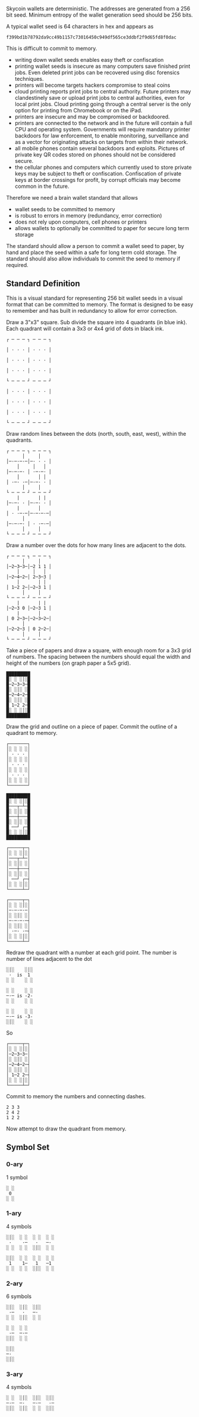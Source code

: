 Skycoin wallets are deterministic. The addresses are generated from a 256 bit seed. Minimum entropy of the wallet generation seed should be 256 bits.

A typical wallet seed is 64 characters in hex and appears as
```
f399bd1b78792da9cc49b1157c73016450c949df565ce3ddbf2f9d65fd8f0dac
```

This is difficult to commit to memory.
- writing down wallet seeds enables easy theft or confiscation
- printing wallet seeds is insecure as many computers save finished print jobs. Even deleted print jobs can be recovered using disc forensics techniques.
- printers will become targets hackers compromise to steal coins
- cloud printing reports print jobs to central authority. Future printers may clandestinely save or upload print jobs to central authorities, even for local print jobs. Cloud printing going through a central server is the only option for printing from Chromebook or on the iPad.
- printers are insecure and may be compromised or backdoored.
- printers are connected to the network and in the future will contain a full CPU and operating system. Governments will require mandatory printer backdoors for law enforcement, to enable monitoring, surveillance and as a vector for originating attacks on targets from within their network.
- all mobile phones contain several backdoors and exploits. Pictures of private key QR codes stored on phones should not be considered secure.
- the cellular phones and computers which currently used to store private keys may be subject to theft or confiscation. Confiscation of private keys at border crossings for profit, by corrupt officials may become common in the future.

Therefore we need a brain wallet standard that allows 
- wallet seeds to be committed to memory
- is robust to errors in memory (redundancy, error correction)
- does not rely upon computers, cell phones or printers
- allows wallets to optionally be committed to paper for secure long term storage

The standard should allow a person to commit a wallet seed to paper, by hand and place the seed within a safe for long term cold storage. The standard should also allow individuals to commit the seed to memory if required.

## Standard Definition

This is a visual standard for representing 256 bit wallet seeds in a visual format that can be committed to memory. The format is designed to be easy to remember and has built in redundancy to allow for error correction.

Draw a 3"x3" square. Sub divide the square into 4 quadrants (in blue ink). Each quadrant will contain a 3x3 or 4x4 grid of dots in black ink.

```
┌ ─ ─ ─ ┐ ─ ─ ─ ┐

│ · · · │ · · · │

│ · · · │ · · · │

│ · · · │ · · · │

└ ─ ─ ─ ┘ ─ ─ ─ ┘

│ · · · │ · · · │

│ · · · │ · · · │

│ · · · │ · · · │

└ ─ ─ ─ ┘ ─ ─ ─ ┘
```

Draw random lines between the dots (north, south, east, west), within the quadrants.

```
┌ ─ ─ ─ ┐ ─ ─ ─ ┐
      │     │     
│─·─·─·─│─· · · │
    │     │   │ 
│─·─·─· │ ·─·─· │
    │       │ │  
│ ·─· ·─│─·─· · │
      │     │    
└ ─ ─ ─ ┘ ─ ─ ─ ┘
    |       | |     
│─·─· · │─·─· · │
    |       │     
│ · ·─·─│─·─·─·─│
      │          
│─·─·─· │ · ·─·─│
      │     │     
└ ─ ─ ─ ┘ ─ ─ ─ ┘
```

Draw a number over the dots for how many lines are adjacent to the dots.

```
┌ ─ ─ ─ ┐ ─ ─ ─ ┐
      │     │     
│─2─3─3─│─2 1 1 │
    │     │   │ 
│─2─4─2─│ 2─3─3 │
    │       │ │  
│ 1─2 2─│─2─3 1 │
      │     │    
└ ─ ─ ─ ┘ ─ ─ ─ ┘
    |       | |     
│─2─3 0 │─2─3 1 │
    |       │     
│ 0 2─3─│─2─3─2─│
      │          
│─2─2─3 │ 0 2─2─│
      │     │     
└ ─ ─ ─ ┘ ─ ─ ─ ┘
```

Take a piece of papers and draw a square, with enough room for a 3x3 grid of numbers. The spacing between the numbers should equal the width and height of the numbers (on graph paper a 5x5 grid).

```
█████████
█░ ░ ░│░█
█─2─3─3─█
█░ ░│░ ░█
█─2─4─2─█
█░ ░│░ ░█
█ 1─2 2─█
█░ ░ ░│░█
█████████
```

Draw the grid and outline on a piece of paper. Commit the outline of a quadrant to memory.

```
┌───────┐
│░ ░ ░ ░│
│ · · · │
│░ ░ ░ ░│
│ · · · │
│░ ░ ░ ░│
│ · · · │
│░ ░ ░ ░│
└───────┘

█████████
█░ ░ ░│░█
█───┬─┴─█
█░ ░│░ ░█
█───┼───█
█░ ░│░ ░█
█ ──┘ ┌─█
█░ ░ ░│░█
█████████

┌─────┬─┐
│░ ░ ░│░│
│───┬─┴─│
│░ ░│░ ░│
│───┼───┤
│░ ░│░ ░│
│ ──┘ ┌─┤
│░ ░ ░│░│
└─────┴─┘

┌─────┬─┐
│░ ░ ░│░│
│─·─·─·─│
│░ ░│░ ░│
│─·─·─·─┤
│░ ░│░ ░│
│ ·─· ·─┤
│░ ░ ░│░│
└─────┴─┘
```

Redraw the quadrant with a number at each grid point. The number is number of lines adjacent to the dot

```
░│░    ░│░
 ·  is  1
░ ░    ░ ░

░ ░    ░ ░
─·─ is -2-
░ ░    ░ ░

░ ░    ░ ░
─·─ is -3-
░│░    ░ ░
```

So

```
┌─────┬─┐
│░ ░ ░│░│
│─2─3─3─│
│░ ░│░ ░│
│─2─4─2─┤
│░ ░│░ ░│
│ 1─2 2─┤
│░ ░ ░│░│
└─────┴─┘
```

Commit to memory the numbers and connecting dashes.

```
2 3 3
2 4 2
1 2 2 
```

Now attempt to draw the quadrant from memory. 

## Symbol Set

### 0-ary

1 symbol

```
░ ░
 0 
░ ░
```

### 1-ary

4 symbols

```
░│░  ░ ░  ░ ░  ░ ░
 ·    ·─   ·   ─· 
░ ░  ░ ░  ░│░  ░ ░

░│░  ░ ░  ░ ░  ░ ░
 1    1─   1   ─1 
░ ░  ░ ░  ░│░  ░ ░
```

### 2-ary

6 symbols

```
░│░  ░│░  ░│░
 ·─   ·   ─· 
░ ░  ░│░  ░ ░

░ ░  ░ ░
 ·─  ─·─
░│░  ░ ░

░│░
─· 
░│░

```

### 3-ary

4 symbols
```
░ ░  ░│░  ░│░  ░│░
─·─  ─·   ─·─   ·─
░│░  ░│░  ░ ░  ░│░
```